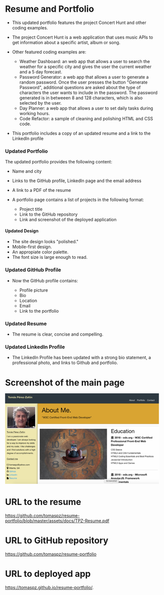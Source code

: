 # Resume and Portfolio

* This updated portfolio features the project Concert Hunt and other coding examples. 
* The project Concert Hunt is a web application that uses music APIs to get information about a specific artist, album or song.

* Other featured coding examples are:
   * Weather Dashboard: an web app that allows a user to search the weather for a specific city and gives the user the current weather and a 5 day forecast.
   * Password Generator: a web app that allows a user to generate a random password. Once the user presses the button "Generate Password", additional questions are asked about the type of characters the user wants to include in the password. The password generated is in betweeen 8 and 128 characters, which is also selected by the user.
   * Day Planner: a web app that allows a user to set daily tasks during working hours.
   * Code Refactor: a sample of cleaning and polishing HTML and CSS code.

* This portfolio includes a copy of an updated resume and a link to the LinkedIn profile

### Updated Portfolio

The updated portfolio provides the following content:

* Name and city
* Links to the GitHub profile, LinkedIn page and the email address
* A link to a PDF of the resume
* A portfolio page contains a list of projects in the following format:

  * Project title
  * Link to the GitHub repository
  * Link and screenshot of the deployed application


#### Updated Design

* The site design looks "polished." 
* Mobile-first design.
* An appropiate color palette.
* The font size is large enough to read.


### Updated GitHub Profile 

* Now the GitHub profile contains: 

    * Profile picture
    * Bio
    * Location
    * Email
    * Link to the portfolio

### Updated Resume 

* The resume is clear, concise and compelling.


### Updated LinkedIn Profile 

* The LinkedIn Profile has been updated with a strong bio statement, a professional photo, and links to Github and portfolio.

# Screenshot of the main page

![image](https://github.com/tomaspz/resume-portfolio/blob/master/assets/img/screenshot-resume-portfolio.png)

# URL to the resume

https://github.com/tomaspz/resume-portfolio/blob/master/assets/docs/TPZ-Resume.pdf

# URL to GitHub repository

https://github.com/tomaspz/resume-portfolio

# URL to deployed app

https://tomaspz.github.io/resume-portfolio/.
